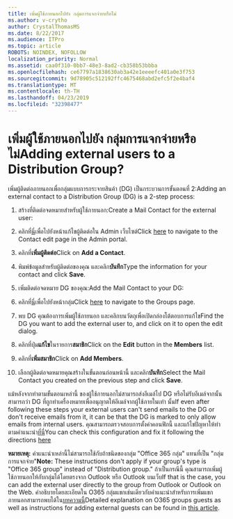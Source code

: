 ```yaml
---
title: เพิ่มผู้ใช้ภายนอกไปยัง กลุ่มการแจกจ่ายหรือไม่
ms.author: v-crytho
author: CrystalThomasMS
ms.date: 8/22/2017
ms.audience: ITPro
ms.topic: article
ROBOTS: NOINDEX, NOFOLLOW
localization_priority: Normal
ms.assetid: caa0f310-0bb7-48e3-8ad2-cb358b53bbba
ms.openlocfilehash: ce67797a1838630ab3a42e1eeeefc401a0e3f753
ms.sourcegitcommit: 9d78905c512192ffc4675468abd2efc5f2e4baf4
ms.translationtype: MT
ms.contentlocale: th-TH
ms.lasthandoff: 04/23/2019
ms.locfileid: "32398477"
---
```

# <a name="adding-external-users-to-a-distribution-group"></a><span data-ttu-id="23e69-102">เพิ่มผู้ใช้ภายนอกไปยัง กลุ่มการแจกจ่ายหรือไม่</span><span class="sxs-lookup"><span data-stu-id="23e69-102">Adding external users to a Distribution Group?</span></span>

<span data-ttu-id="23e69-103">เพิ่มผู้ติดต่อภายนอกเพื่อกลุ่มแบบการกระจายสินค้า (DG) เป็นกระบวนการขั้นตอนที่ 2:</span><span class="sxs-lookup"><span data-stu-id="23e69-103">Adding an external contact to a Distribution Group (DG) is a 2-step process:</span></span>
  
1. <span data-ttu-id="23e69-104">สร้างที่ติดต่อจดหมายสำหรับผู้ใช้ภายนอก:</span><span class="sxs-lookup"><span data-stu-id="23e69-104">Create a Mail Contact for the external user:</span></span>
    
1. <span data-ttu-id="23e69-105">คลิกที่[นี่](https://admin.microsoft.com/adminportal/home#/Contact)เพื่อไปยังหน้าแก้ไขผู้ติดต่อใน Admin เว็บไซต์</span><span class="sxs-lookup"><span data-stu-id="23e69-105">Click [here](https://admin.microsoft.com/adminportal/home#/Contact) to navigate to the Contact edit page in the Admin portal.</span></span> 
    
2. <span data-ttu-id="23e69-106">คลิกที่**เพิ่มผู้ติดต่อ**</span><span class="sxs-lookup"><span data-stu-id="23e69-106">Click on **Add a Contact**.</span></span>
    
3. <span data-ttu-id="23e69-107">พิมพ์ข้อมูลสำหรับผู้ติดต่อของคุณ และคลิก**บันทึก**</span><span class="sxs-lookup"><span data-stu-id="23e69-107">Type the information for your contact and click **Save**.</span></span>
    
2. <span data-ttu-id="23e69-108">เพิ่มติดต่อจดหมาย DG ของคุณ:</span><span class="sxs-lookup"><span data-stu-id="23e69-108">Add the Mail Contact to your DG:</span></span>
    
1. <span data-ttu-id="23e69-109">คลิกที่[นี่](https://admin.microsoft.com/adminportal/home#/groups)เพื่อไปยังหน้ากลุ่ม</span><span class="sxs-lookup"><span data-stu-id="23e69-109">Click [here](https://admin.microsoft.com/adminportal/home#/groups) to navigate to the Groups page.</span></span> 
    
2. <span data-ttu-id="23e69-110">พบ DG คุณต้องการเพิ่มผู้ใช้ภายนอก และคลิกบนวัตถุเพื่อเปิดกล่องโต้ตอบการแก้ไข</span><span class="sxs-lookup"><span data-stu-id="23e69-110">Find the DG you want to add the external user to, and click on it to open the edit dialog.</span></span>
    
3. <span data-ttu-id="23e69-111">คลิกที่ปุ่ม**แก้ไข**ในรายการ**สมาชิก**</span><span class="sxs-lookup"><span data-stu-id="23e69-111">Click on the **Edit** button in the **Members** list.</span></span> 
    
4. <span data-ttu-id="23e69-112">คลิกที่**เพิ่มสมาชิก**</span><span class="sxs-lookup"><span data-stu-id="23e69-112">Click on **Add Members**.</span></span>
    
5. <span data-ttu-id="23e69-113">เลือกผู้ติดต่อจดหมายคุณสร้างในขั้นตอนก่อนหน้านี้ และคลิก**บันทึก**</span><span class="sxs-lookup"><span data-stu-id="23e69-113">Select the Mail Contact you created on the previous step and click **Save**.</span></span>
    
<span data-ttu-id="23e69-114">แม้หลังจากทำตามขั้นตอนเหล่านี้ ของผู้ใช้ภายนอกไม่สามารถส่งอีเมล์ไป DG หรือไม่รับอีเมล์จากนั้น สามารถว่า DG ที่ถูกทำเครื่องหมายเพื่ออนุญาตให้อีเมล์จากผู้ใช้ภายในเท่า นั้น</span><span class="sxs-lookup"><span data-stu-id="23e69-114">If even after following these steps your external users can't send emails to the DG or don't receive emails from it, it can be that the DG is marked to only allow emails from internal users.</span></span> <span data-ttu-id="23e69-115">คุณสามารถตรวจสอบการตั้งค่าคอนฟิกนี้ และแก้ไขปัญหาให้ทำตามคำแนะนำ[ที่นี่](https://support.office.com/article/Fix-email-delivery-issues-for-error-code-5-7-133-in-Office-365-991abc19-7756-438f-abcb-39f69b80f284.aspx)</span><span class="sxs-lookup"><span data-stu-id="23e69-115">You can check this configuration and fix it following the directions [here](https://support.office.com/article/Fix-email-delivery-issues-for-error-code-5-7-133-in-Office-365-991abc19-7756-438f-abcb-39f69b80f284.aspx)</span></span>
  
 <span data-ttu-id="23e69-116">**หมายเหตุ:** คำแนะนำเหล่านี้ไม่สามารถใช้กับถ้าชนิดของกลุ่ม "Office 365 กลุ่ม" แทนที่เป็น "กลุ่มการแจกจ่าย"</span><span class="sxs-lookup"><span data-stu-id="23e69-116">**Note:** These instructions don't apply if your group's type is "Office 365 group" instead of "Distribution group."</span></span> <span data-ttu-id="23e69-117">ถ้าเป็นกรณีนี้ คุณสามารถเพิ่มผู้ใช้ภายนอกให้กับกลุ่มได้โดยตรงจาก Outlook หรือ Outlook บนเว็บ</span><span class="sxs-lookup"><span data-stu-id="23e69-117">If that is the case, you can add the external user directly to the group from Outlook or Outlook on the Web.</span></span> <span data-ttu-id="23e69-118">คำอธิบายโดยละเอียดใน O365 กลุ่มแขกเช่นเดียวกับคำแนะนำสำหรับการเพิ่มแขกภายนอกสามารถพบได้ใน[บทความนี้](https://support.office.com/article/Guest-access-in-Office-365-Groups-bfc7a840-868f-4fd6-a390-f347bf51aff6.aspx)</span><span class="sxs-lookup"><span data-stu-id="23e69-118">Detailed explanation on O365 groups guests as well as instructions for adding external guests can be found in [this article](https://support.office.com/article/Guest-access-in-Office-365-Groups-bfc7a840-868f-4fd6-a390-f347bf51aff6.aspx).</span></span>
  


